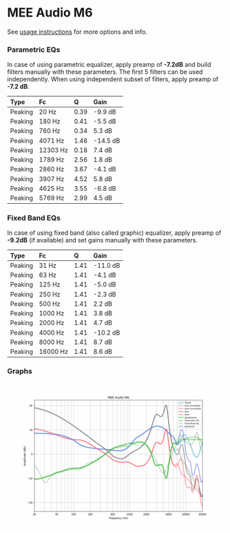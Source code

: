# MEE Audio M6
See [usage instructions](https://github.com/jaakkopasanen/AutoEq#usage) for more options and info.

### Parametric EQs
In case of using parametric equalizer, apply preamp of **-7.2dB** and build filters manually
with these parameters. The first 5 filters can be used independently.
When using independent subset of filters, apply preamp of **-7.2 dB**.

| Type    | Fc       |    Q | Gain     |
|:--------|:---------|:-----|:---------|
| Peaking | 20 Hz    | 0.39 | -9.9 dB  |
| Peaking | 180 Hz   | 0.41 | -5.5 dB  |
| Peaking | 760 Hz   | 0.34 | 5.3 dB   |
| Peaking | 4071 Hz  | 1.48 | -14.5 dB |
| Peaking | 12303 Hz | 0.18 | 7.4 dB   |
| Peaking | 1789 Hz  | 2.56 | 1.8 dB   |
| Peaking | 2860 Hz  | 3.67 | -4.1 dB  |
| Peaking | 3907 Hz  | 4.52 | 5.8 dB   |
| Peaking | 4625 Hz  | 3.55 | -6.8 dB  |
| Peaking | 5769 Hz  | 2.99 | 4.5 dB   |

### Fixed Band EQs
In case of using fixed band (also called graphic) equalizer, apply preamp of **-9.2dB**
(if available) and set gains manually with these parameters.

| Type    | Fc       |    Q | Gain     |
|:--------|:---------|:-----|:---------|
| Peaking | 31 Hz    | 1.41 | -11.0 dB |
| Peaking | 63 Hz    | 1.41 | -4.1 dB  |
| Peaking | 125 Hz   | 1.41 | -5.0 dB  |
| Peaking | 250 Hz   | 1.41 | -2.3 dB  |
| Peaking | 500 Hz   | 1.41 | 2.2 dB   |
| Peaking | 1000 Hz  | 1.41 | 3.8 dB   |
| Peaking | 2000 Hz  | 1.41 | 4.7 dB   |
| Peaking | 4000 Hz  | 1.41 | -10.2 dB |
| Peaking | 8000 Hz  | 1.41 | 8.7 dB   |
| Peaking | 16000 Hz | 1.41 | 8.6 dB   |

### Graphs
![](./MEE%20Audio%20M6.png)